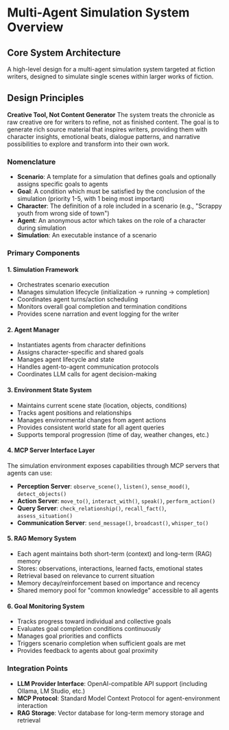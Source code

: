 # Multi-Agent Simulation System Overview

## Core System Architecture

A high-level design for a multi-agent simulation system targeted at fiction writers, designed to simulate single scenes within larger works of fiction.

## Design Principles

**Creative Tool, Not Content Generator**
The system treats the chronicle as raw creative ore for writers to refine, not as finished content. The goal is to generate rich source material that inspires writers, providing them with character insights, emotional beats, dialogue patterns, and narrative possibilities to explore and transform into their own work.

### Nomenclature

- **Scenario**: A template for a simulation that defines goals and optionally assigns specific goals to agents
- **Goal**: A condition which must be satisfied by the conclusion of the simulation (priority 1-5, with 1 being most important)
- **Character**: The definition of a role included in a scenario (e.g., "Scrappy youth from wrong side of town")
- **Agent**: An anonymous actor which takes on the role of a character during simulation
- **Simulation**: An executable instance of a scenario

### Primary Components

#### 1. Simulation Framework
- Orchestrates scenario execution
- Manages simulation lifecycle (initialization → running → completion)
- Coordinates agent turns/action scheduling
- Monitors overall goal completion and termination conditions
- Provides scene narration and event logging for the writer

#### 2. Agent Manager
- Instantiates agents from character definitions
- Assigns character-specific and shared goals
- Manages agent lifecycle and state
- Handles agent-to-agent communication protocols
- Coordinates LLM calls for agent decision-making

#### 3. Environment State System
- Maintains current scene state (location, objects, conditions)
- Tracks agent positions and relationships
- Manages environmental changes from agent actions
- Provides consistent world state for all agent queries
- Supports temporal progression (time of day, weather changes, etc.)

#### 4. MCP Server Interface Layer
The simulation environment exposes capabilities through MCP servers that agents can use:
- **Perception Server**: `observe_scene()`, `listen()`, `sense_mood()`, `detect_objects()`
- **Action Server**: `move_to()`, `interact_with()`, `speak()`, `perform_action()`
- **Query Server**: `check_relationship()`, `recall_fact()`, `assess_situation()`
- **Communication Server**: `send_message()`, `broadcast()`, `whisper_to()`

#### 5. RAG Memory System
- Each agent maintains both short-term (context) and long-term (RAG) memory
- Stores: observations, interactions, learned facts, emotional states
- Retrieval based on relevance to current situation
- Memory decay/reinforcement based on importance and recency
- Shared memory pool for "common knowledge" accessible to all agents

#### 6. Goal Monitoring System
- Tracks progress toward individual and collective goals
- Evaluates goal completion conditions continuously
- Manages goal priorities and conflicts
- Triggers scenario completion when sufficient goals are met
- Provides feedback to agents about goal proximity

### Integration Points

- **LLM Provider Interface**: OpenAI-compatible API support (including Ollama, LM Studio, etc.)
- **MCP Protocol**: Standard Model Context Protocol for agent-environment interaction
- **RAG Storage**: Vector database for long-term memory storage and retrieval